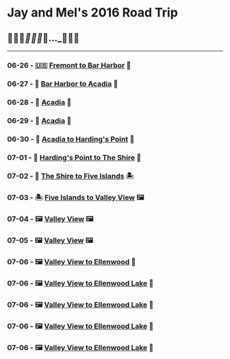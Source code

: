 # Jay and Mel's 2016 Road Trip
## 🌵🌵🌵___🌲🌲🌲___🚙..._🌳🌲🌳

---

### 06-26 - 🇺🇸 [Fremont to Bar Harbor](journal/entries/06-26.md) 🦞
### 06-27 - 🦞 [Bar Harbor to Acadia](journal/entries/06-27.md) 🌲
### 06-28 - 🌲 [Acadia](journal/entries/06-28.md) 🌲
### 06-29 - 🌲 [Acadia](journal/entries/06-29.md) 🌲
### 06-30 - 🌲 [Acadia to Harding's Point](journal/entries/06-30.md) 🦫
### 07-01 - 🦫 [Harding's Point to The Shire](journal/entries/07-01.md) 🦟
### 07-02 - 🦟 [The Shire to Five Islands](journal/entries/07-02.md) 🏝
### 07-03 - 🏝 [Five Islands to Valley View](journal/entries/07-03.md)  🖼
### 07-04 - 🖼 [Valley View](journal/entries/07-04.md) 🖼
### 07-05 - 🖼 [Valley View](journal/entries/07-05.md) 🖼
### 07-06 - 🖼 [Valley View to Ellenwood](journal/entries/07-06.md) 🐥
### 07-06 - 🖼  [Valley View to Ellenwood Lake](journal/entries/07-06.md) 🐥
### 07-06 - 🖼  [Valley View to Ellenwood Lake](journal/entries/07-06.md) 🐥
### 07-06 - 🖼  [Valley View to Ellenwood Lake](journal/entries/07-06.md) 🐥
### 07-06 - 🖼  [Valley View to Ellenwood Lake](journal/entries/07-06.md) 🐥
